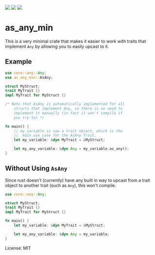 ![](https://img.shields.io/crates/v/as_any_min.svg) ![](https://img.shields.io/crates/l/as_any_min) [![](https://img.shields.io/github/workflow/status/liambloom/as_any/main)](https://github.com/liambloom/as_any/actions?query=workflow%3A%22main%22)

# as_any_min

This is a very minimal crate that makes it easier to work
with traits that implement `Any` by allowing you to easily
upcast to it.

## Example

```rust
use core::any::Any;
use as_any_min::AsAny;

struct MyStruct;
trait MyTrait {}
impl MyTrait for MyStruct {}

/* Note that AsAny is automatically implemented for all
    structs that implement Any, so there is no need to
    implement it manually (in fact it won't compile if
    you try to) */

fn main() {
    // my_variable is now a trait object, which is the
    //  main use case for the AsAny trait.
    let my_variable: &dyn MyTrait = &MyStruct;

    let my_any_variable: &dyn Any = my_variable.as_any();
}
```

## Without Using `AsAny`

Since rust doesn't (currently) have any built in way to
upcast from a trait object to another trait (such as `Any`),
this won't compile.

```rust
use core::any::Any;

struct MyStruct;
trait MyTrait {}
impl MyTrait for MyStruct {}

fn main() {
    let my_variable: &dyn MyTrait = &MyStruct;

    let my_any_variable: &dyn Any = my_variable;
}
```

License: MIT
